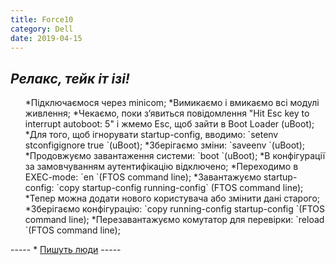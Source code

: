 ```yaml
---
title: Force10
category: Dell
date: 2019-04-15
---
```


_Релакс, тейк іт ізі!_
-----
<ol>
 	*Підключаємося через minicom;
 	*Вимикаємо і вмикаємо всі модулі живлення;
 	*Чекаємо, поки з’явиться повідомлення "Hit Esc key to interrupt autoboot: 5" і жмемо Esc, щоб зайти в Boot Loader (uBoot);
 	*Для того, щоб ігнорувати startup-config, вводимо: `setenv stconfigignore true `(uBoot);
 	*Зберігаємо зміни: `saveenv `(uBoot);
 	*Продовжуємо завантаження системи: `boot `(uBoot);
 	*В конфігурації за замовчуванням аутентифікацію відключено;
 	*Переходимо в EXEC-mode: `en `(FTOS command line);
 	*Завантажуємо startup-config: `copy startup-config running-config` (FTOS command line);
 	*Тепер можна додати нового користувача або змінити дані старого;
 	*Зберігаємо конфігурацію: `copy running-config startup-config `(FTOS command line);
 	*Перезавантажуємо комутатор для перевірки: `reload `(FTOS command line);
</ol>
-----
* <a href="http://blog.igics.com/2014/05/recovering-from-forgotten-password-on.html">Пишуть люди</a>
-----